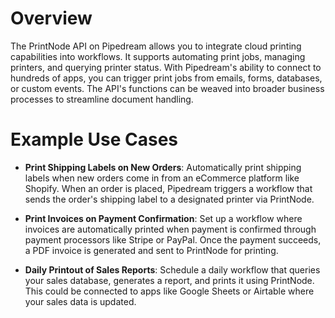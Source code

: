 # Overview

The PrintNode API on Pipedream allows you to integrate cloud printing capabilities into workflows. It supports automating print jobs, managing printers, and querying printer status. With Pipedream's ability to connect to hundreds of apps, you can trigger print jobs from emails, forms, databases, or custom events. The API's functions can be weaved into broader business processes to streamline document handling.

# Example Use Cases

- **Print Shipping Labels on New Orders**: Automatically print shipping labels when new orders come in from an eCommerce platform like Shopify. When an order is placed, Pipedream triggers a workflow that sends the order's shipping label to a designated printer via PrintNode.

- **Print Invoices on Payment Confirmation**: Set up a workflow where invoices are automatically printed when payment is confirmed through payment processors like Stripe or PayPal. Once the payment succeeds, a PDF invoice is generated and sent to PrintNode for printing.

- **Daily Printout of Sales Reports**: Schedule a daily workflow that queries your sales database, generates a report, and prints it using PrintNode. This could be connected to apps like Google Sheets or Airtable where your sales data is updated.
